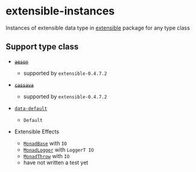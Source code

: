# extensible-instances

Instances of extensible data type in [extensible](https://hackage.haskell.org/package/extensible) package for any type class

## Support type class

- ~~[`aeson`](https://hackage.haskell.org/package/aeson)~~
    - supported by `extensible-0.4.7.2`
- ~~[`cassava`](https://hackage.haskell.org/package/cassava)~~
    - supported by `extensible-0.4.7.2`
- [`data-default`](https://hackage.haskell.org/package/data-default)
    - `Default`

- Extensible Effects
    - [`MonadBase`](https://hackage.haskell.org/package/transformers-base/docs/Control-Monad-Base.html#t:MonadBase) with `IO`
    - [`MonadLogger`](https://hackage.haskell.org/package/monad-logger/docs/Control-Monad-Logger.html#t:MonadLogger) with `LoggerT IO`
    - [`MonadThrow`](https://hackage.haskell.org/package/exceptions/docs/Control-Monad-Catch.html#t:MonadThrow) with `IO`
    - have not written a test yet
